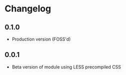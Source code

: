 # Changelog

## 0.1.0
 - Production version (FOSS'd)

## 0.0.1
 - Beta version of module using LESS precompiled CSS
